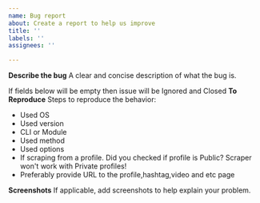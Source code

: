```yaml
---
name: Bug report
about: Create a report to help us improve
title: ''
labels: ''
assignees: ''

---
```


**Describe the bug**
A clear and concise description of what the bug is.

If fields below will be empty then issue will be Ignored and Closed
**To Reproduce**
Steps to reproduce the behavior:
- Used OS
- Used version
- CLI or Module
- Used method
- Used options
- If scraping from a profile. Did you checked if profile is Public? Scraper won't work with Private profiles!
- Preferably provide URL to the profile,hashtag,video and etc page

**Screenshots**
If applicable, add screenshots to help explain your problem.
